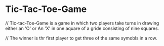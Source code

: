 # Tic-Tac-Toe-Game
// Tic-tac-Toe-Game is a game in which two players take turns in drawing either an 'O' or 
   An 'X' in one aquare of a gride consisting of nine squares.

// The winner is thr first player to get three of the same symobls in a row.
